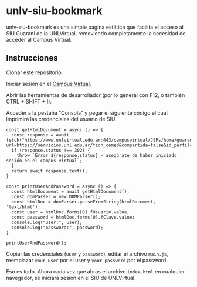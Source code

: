 # unlv-siu-bookmark

unlv-siu-bookmark es una simple página estática que facilita el acceso al SIU Guaraní de la UNLVirtual, removiendo completamente la necesidad de acceder al Campus Virtual.

## Instrucciones

Clonar este repositorio.

Iniciar sesión en el [Campus Virtual](https://www.unlvirtual.edu.ar/campusvirtual/admin/).

Abrir las herramientas de desarrollador (por lo general con F12, o también CTRL + SHIFT + I).

Acceder a la pestaña "Consola" y pegar el siguiente código el cual imprimirá las credenciales del usuario de SIU.

```JS
const getHtmlDocument = async () => {
  const response = await fetch("https://www.unlvirtual.edu.ar:443/campusvirtual/JSPs/home/guarani.jsp?url=https://servicios.unl.edu.ar/fich_cemed&compartida=false&id_perfil=8");
  if (response.status !== 302) {
    throw `Error ${response.status} - asegúrate de haber iniciado sesión en el campus virtual`;
  }
  return await response.text();
}

const printUserAndPassword = async () => {
  const htmlDocument = await getHtmlDocument();
  const domParser = new DOMParser();
  const htmlDoc = domParser.parseFromString(htmlDocument, 'text/html');
  const user = htmlDoc.forms[0].fUsuario.value;
  const password = htmlDoc.forms[0].fClave.value;
  console.log("user:", user);
  console.log("password:", password);
}

printUserAndPassword();
```

Copiar las credenciales (`user` y `password`), editar el archivo `main.js`, reemplazar `your_user` por el user y `your_password` por el password.

Eso es todo. Ahora cada vez que abras el archivo `index.html` en cualquier navegador, se iniciará sesión en el SIU de UNLVirtual.

